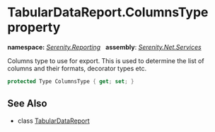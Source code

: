 # TabularDataReport.ColumnsType property
**namespace:** *[Serenity.Reporting](../../README.md#serenity.reporting-namespace)*   **assembly**: *[Serenity.Net.Services](../../README.md)*

Columns type to use for export. This is used to determine the list of columns and their formats, decorator types etc.

```csharp
protected Type ColumnsType { get; set; }
```

## See Also

* class [TabularDataReport](../TabularDataReport.md)